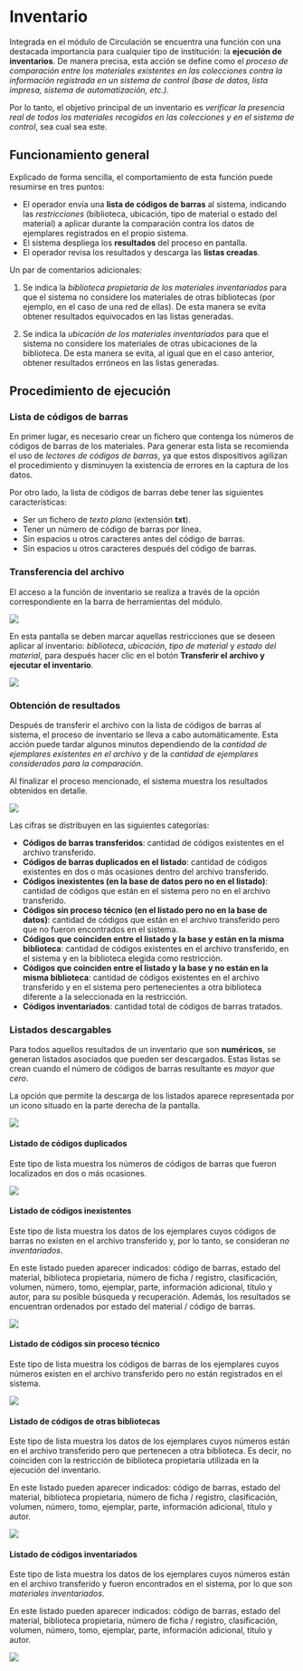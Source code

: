 # Inventario

Integrada en el módulo de Circulación se encuentra una función con una destacada importancia para cualquier tipo de institución: la **ejecución de inventarios**. De manera precisa, esta acción se define como el *proceso de comparación entre los materiales existentes en las colecciones contra la información registrada en un sistema de control (base de datos, lista impresa, sistema de automatización, etc.)*.

Por lo tanto, el objetivo principal de un inventario es _verificar la presencia real de todos los materiales recogidos en las colecciones y en el sistema de control_, sea cual sea este.

## Funcionamiento general

Explicado de forma sencilla, el comportamiento de esta función puede resumirse en tres puntos:

- El operador envía una **lista de códigos de barras** al sistema, indicando las _restricciones_ (biblioteca, ubicación, tipo de material o estado del material) a aplicar durante la comparación contra los datos de ejemplares registrados en el propio sistema.
- El sistema despliega los **resultados** del proceso en pantalla.
- El operador revisa los resultados y descarga las **listas creadas**.

Un par de comentarios adicionales:

1.  Se indica la _biblioteca propietaria de los materiales inventariados_ para que el sistema no considere los materiales de otras bibliotecas (por ejemplo, en el caso de una red de ellas). De esta manera se evita obtener resultados equivocados en las listas generadas.

2.  Se indica la _ubicación de los materiales inventariados_ para que el sistema no considere los materiales de otras ubicaciones de la biblioteca. De esta manera se evita, al igual que en el caso anterior, obtener resultados erróneos en las listas generadas.

## Procedimiento de ejecución

### Lista de códigos de barras

En primer lugar, es necesario crear un fichero que contenga los números de códigos de barras de los materiales. Para generar esta lista se recomienda el uso de _lectores de códigos de barras_, ya que estos dispositivos agilizan el procedimiento y disminuyen la existencia de errores en la captura de los datos.

Por otro lado, la lista de códigos de barras debe tener las siguientes características:

- Ser un fichero de *texto plano* (extensión **txt**).
- Tener un número de código de barras por línea.
- Sin espacios u otros caracteres antes del código de barras.
- Sin espacios u otros caracteres después del código de barras.

### Transferencia del archivo

El acceso a la función de inventario se realiza a través de la opción correspondiente en la barra de herramientas del módulo.

![](Pantalla_inventario.png)

En esta pantalla se deben marcar aquellas restricciones que se deseen aplicar al inventario: *biblioteca*, *ubicación*, *tipo de material* y *estado del material*, para después hacer clic en el botón **Transferir el archivo y ejecutar el inventario**.

![](Opciones_inventario.png)

### Obtención de resultados

Después de transferir el archivo con la lista de códigos de barras al sistema, el proceso de inventario se lleva a cabo automáticamente. Esta acción puede tardar algunos minutos dependiendo de la _cantidad de ejemplares existentes en el archivo_ y de la _cantidad de ejemplares considerados para la comparación_.

Al finalizar el proceso mencionado, el sistema muestra los resultados obtenidos en detalle.

![](Resultados_inventario.png)

Las cifras se distribuyen en las siguientes categorías:

- **Códigos de barras transferidos**: cantidad de códigos existentes en el archivo transferido.
- **Códigos de barras duplicados en el listado**: cantidad de códigos existentes en dos o más ocasiones dentro del archivo transferido.
- **Códigos inexistentes (en la base de datos pero no en el listado)**: cantidad de códigos que están en el sistema pero no en el archivo transferido.
- **Códigos sin proceso técnico (en el listado pero no en la base de datos)**: cantidad de códigos que están en el archivo transferido pero que no fueron encontrados en el sistema.
- **Códigos que coinciden entre el listado y la base y están en la misma biblioteca**: cantidad de códigos existentes en el archivo transferido, en el sistema y en la biblioteca elegida como restricción.
- **Códigos que coinciden entre el listado y la base y no están en la misma biblioteca**: cantidad de códigos existentes en el archivo transferido y en el sistema pero pertenecientes a otra biblioteca diferente a la seleccionada en la restricción.
- **Códigos inventariados**: cantidad total de códigos de barras tratados.

### Listados descargables

Para todos aquellos resultados de un inventario que son **numéricos**, se generan listados asociados que pueden ser descargados. Estas listas se crean cuando el número de códigos de barras resultante es _mayor que cero_.

La opción que permite la descarga de los listados aparece representada por un icono situado en la parte derecha de la pantalla.

![](Descarga_listados_inventario.png)

#### Listado de códigos duplicados

Este tipo de lista muestra los números de códigos de barras que fueron localizados en dos o más ocasiones.

![](Ejemplo_listado_duplicados.png)

#### Listado de códigos inexistentes

Este tipo de lista muestra los datos de los ejemplares cuyos códigos de barras no existen en el archivo transferido y, por lo tanto, se consideran _no inventariados_.

En este listado pueden aparecer indicados: código de barras, estado del material, biblioteca propietaria, número de ficha / registro, clasificación, volumen, número, tomo, ejemplar, parte, información adicional, título y autor, para su posible búsqueda y recuperación. Además, los resultados se encuentran ordenados por estado del material / código de barras.

![](Ejemplo_listado_inexistentes.png)

#### Listado de códigos sin proceso técnico

Este tipo de lista muestra los códigos de barras de los ejemplares cuyos números existen en el archivo transferido pero no están registrados en el sistema.

![](Ejemplo_listado_sinproceso.png)

#### Listado de códigos de otras bibliotecas

Este tipo de lista muestra los datos de los ejemplares cuyos números están en el archivo transferido pero que pertenecen a otra biblioteca. Es decir, no coinciden con la restricción de biblioteca propietaria utilizada en la ejecución del inventario.

En este listado pueden aparecer indicados: código de barras, estado del material, biblioteca propietaria, número de ficha / registro, clasificación, volumen, número, tomo, ejemplar, parte, información adicional, título y autor.

![](Ejemplo_listado_otrasbibliotecas.png)

#### Listado de códigos inventariados

Este tipo de lista muestra los datos de los ejemplares cuyos números están en el archivo transferido y fueron encontrados en el sistema, por lo que son _materiales inventariados_.

En este listado pueden aparecer indicados: código de barras, estado del material, biblioteca propietaria, número de ficha / registro, clasificación, volumen, número, tomo, ejemplar, parte, información adicional, título y autor.

![](Ejemplo_listado_inventariados.png)